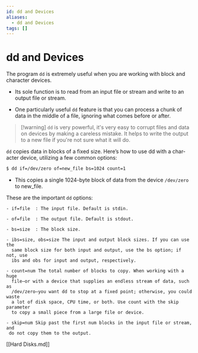 ```yaml
---
id: dd and Devices
aliases:
  - dd and Devices
tags: []
---
```


# dd and Devices

The program `dd` is extremely useful when you are working with block and
character devices.

  - Its sole function is to read from an input file or stream and write to an
     output file or stream.

  - One particularly useful `dd` feature is that you can process a chunk of data
    in the middle of a file, ignoring what comes before or after.

> [!warning] `dd` is very powerful, it's very easy to corrupt files and data on
> devices by making a careless mistake. It helps to write the output to a new
> file if you're not sure what it will do.

`dd` copies data in blocks of a fixed size. Here’s how to use dd with a char-
acter device, utilizing a few common options:
```bash
$ dd if=/dev/zero of=new_file bs=1024 count=1
```

- This copies a single 1024-byte block of data from the device `/dev/zero` to
  new_file.

These are the important `dd` options:

    - if=file  : The input file. Default is stdin.

    - of=file  : The output file. Default is stdout.

    - bs=size  : The block size.

    - ibs=size, obs=size The input and output block sizes. If you can use the
      same block size for both input and output, use the bs option; if not, use
      ibs and obs for input and output, respectively.

    - count=num The total number of blocks to copy. When working with a huge
      file—or with a device that supplies an endless stream of data, such as
      /dev/zero—you want dd to stop at a fixed point; otherwise, you could waste
      a lot of disk space, CPU time, or both. Use count with the skip parameter
      to copy a small piece from a large file or device.
   
    - skip=num Skip past the first num blocks in the input file or stream, and
     do not copy them to the output.

  [[Hard Disks.md]]
